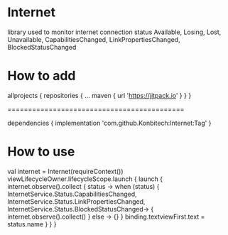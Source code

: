 # Internet

library used to monitor internet connection status
Available,
Losing,
Lost,
Unavailable,
CapabilitiesChanged,
LinkPropertiesChanged,
BlockedStatusChanged

# How to add
allprojects {
	repositories {
		...
		maven { url 'https://jitpack.io' }
	}
}

===========================================

dependencies {
	implementation 'com.github.Konbitech:Internet:Tag'
}

# How to use
val internet = Internet(requireContext())
viewLifecycleOwner.lifecycleScope.launch {
	launch {
		internet.observe().collect { status ->
			when (status) {
				InternetService.Status.CapabilitiesChanged,
				InternetService.Status.LinkPropertiesChanged,
				InternetService.Status.BlockedStatusChanged-> {
					internet.observe().collect()
				}
				else -> {}
			}
			binding.textviewFirst.text = status.name
		}
	}
}